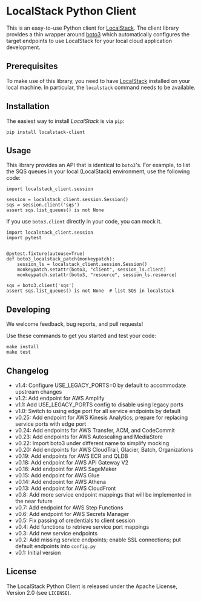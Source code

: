 # LocalStack Python Client

This is an easy-to-use Python client for [LocalStack](https://github.com/localstack/localstack).
The client library provides a thin wrapper around [boto3](https://github.com/boto/boto3) which
automatically configures the target endpoints to use LocalStack for your local cloud
application development.

## Prerequisites

To make use of this library, you need to have [LocalStack](https://github.com/localstack/localstack)
installed on your local machine. In particular, the `localstack` command needs to be available.

## Installation

The easiest way to install *LocalStack* is via `pip`:

```
pip install localstack-client
```

## Usage

This library provides an API that is identical to `boto3`'s. For example, to list the SQS queues
in your local (LocalStack) environment, use the following code:

```
import localstack_client.session

session = localstack_client.session.Session()
sqs = session.client('sqs')
assert sqs.list_queues() is not None
```

If you use `boto3.client` directly in your code, you can mock it.

```
import localstack_client.session
import pytest


@pytest.fixture(autouse=True)
def boto3_localstack_patch(monkeypatch):
    session_ls = localstack_client.session.Session()
    monkeypatch.setattr(boto3, "client", session_ls.client)
    monkeypatch.setattr(boto3, "resource", session_ls.resource)
```

```
sqs = boto3.client('sqs')
assert sqs.list_queues() is not None  # list SQS in localstack
```


## Developing

We welcome feedback, bug reports, and pull requests!

Use these commands to get you started and test your code:

```
make install
make test
```

## Changelog

* v1.4: Configure USE_LEGACY_PORTS=0 by default to accommodate upstream changes
* v1.2: Add endpoint for AWS Amplify
* v1.1: Add USE_LEGACY_PORTS config to disable using legacy ports
* v1.0: Switch to using edge port for all service endpoints by default
* v0.25: Add endpoint for AWS Kinesis Analytics; prepare for replacing service ports with edge port
* v0.24: Add endpoints for AWS Transfer, ACM, and CodeCommit
* v0.23: Add endpoints for AWS Autoscaling and MediaStore
* v0.22: Import boto3 under different name to simplify mocking
* v0.20: Add endpoints for AWS CloudTrail, Glacier, Batch, Organizations
* v0.19: Add endpoints for AWS ECR and QLDB
* v0.18: Add endpoint for AWS API Gateway V2
* v0.16: Add endpoint for AWS SageMaker
* v0.15: Add endpoint for AWS Glue
* v0.14: Add endpoint for AWS Athena
* v0.13: Add endpoint for AWS CloudFront
* v0.8: Add more service endpoint mappings that will be implemented in the near future
* v0.7: Add endpoint for AWS Step Functions
* v0.6: Add endpoint for AWS Secrets Manager
* v0.5: Fix passing of credentials to client session
* v0.4: Add functions to retrieve service port mappings
* v0.3: Add new service endpoints
* v0.2: Add missing service endpoints; enable SSL connections; put default endpoints into `config.py`
* v0.1: Initial version

## License

The LocalStack Python Client is released under the Apache License, Version 2.0 (see `LICENSE`).
